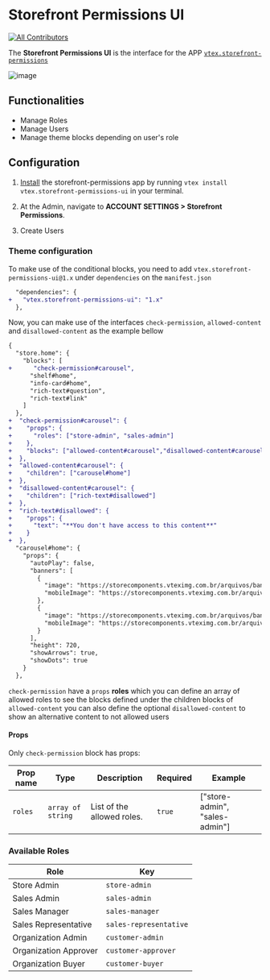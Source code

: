 # Storefront Permissions UI

<!-- ALL-CONTRIBUTORS-BADGE:START - Do not remove or modify this section -->

[![All Contributors](https://img.shields.io/badge/all_contributors-0-orange.svg?style=flat-square)](#contributors-)

<!-- ALL-CONTRIBUTORS-BADGE:END -->

The **Storefront Permissions UI** is the interface for the APP [`vtex.storefront-permissions`](https://github.com/vtex-apps/storefront-permissions)

![image](https://user-images.githubusercontent.com/24723/138930342-0b32937f-120b-49c9-9d3b-a20e350450a1.png)

## Functionalities

- Manage Roles
- Manage Users
- Manage theme blocks depending on user's role

## Configuration

1. [Install](https://vtex.io/docs/recipes/development/installing-an-app/) the storefront-permissions app by running `vtex install vtex.storefront-permissions-ui` in your terminal.
2. At the Admin, navigate to **ACCOUNT SETTINGS > Storefront Permissions**.

3. Create Users

### Theme configuration

To make use of the conditional blocks, you need to add `vtex.storefront-permissions-ui@1.x` under `dependencies` on the `manifest.json`

```diff
  "dependencies": {
+   "vtex.storefront-permissions-ui": "1.x"
  },
```

Now, you can make use of the interfaces `check-permission`, `allowed-content` and `disallowed-content` as the example bellow

```diff
{
  "store.home": {
    "blocks": [
+      "check-permission#carousel",
      "shelf#home",
      "info-card#home",
      "rich-text#question",
      "rich-text#link"
    ]
  },
+  "check-permission#carousel": {
+    "props": {
+      "roles": ["store-admin", "sales-admin"]
+    },
+    "blocks": ["allowed-content#carousel","disallowed-content#carousel"]
+  },
+  "allowed-content#carousel": {
+    "children": ["carousel#home"]
+  },
+  "disallowed-content#carousel": {
+    "children": ["rich-text#disallowed"]
+  },
+  "rich-text#disallowed": {
+    "props": {
+      "text": "**You don't have access to this content**"
+    }
+  },
  "carousel#home": {
    "props": {
      "autoPlay": false,
      "banners": [
        {
          "image": "https://storecomponents.vteximg.com.br/arquivos/banner-principal.png",
          "mobileImage": "https://storecomponents.vteximg.com.br/arquivos/banner-principal-mobile.jpg"
        },
        {
          "image": "https://storecomponents.vteximg.com.br/arquivos/banner.jpg",
          "mobileImage": "https://storecomponents.vteximg.com.br/arquivos/banner-principal-mobile.jpg"
        }
      ],
      "height": 720,
      "showArrows": true,
      "showDots": true
    }
  },
```

`check-permission` have a `props` **roles** which you can define an array of allowed roles to see the blocks defined under the children blocks of `allowed-content` you can also define the optional `disallowed-content` to show an alternative content to not allowed users

#### Props

Only `check-permission` block has props:

| Prop name | Type              | Description                | Required | Example                        |
| --------- | ----------------- | -------------------------- | -------- | ------------------------------ |
| `roles`   | `array of string` | List of the allowed roles. | `true`   | ["store-admin", "sales-admin"] |

### Available Roles

| Role                  | Key                    |
| --------------------- | ---------------------- |
| Store Admin           | `store-admin`          |
| Sales Admin           | `sales-admin`          |
| Sales Manager         | `sales-manager`        |
| Sales Representative  | `sales-representative` |
| Organization Admin    | `customer-admin`       |
| Organization Approver | `customer-approver`    |
| Organization Buyer    | `customer-buyer`       |
